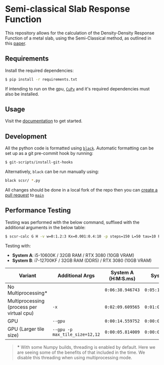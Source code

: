 # Semi-classical Slab Response Function

This repository allows for the calculation of the Density-Density Response Function of a metal slab, using the Semi-Classical method, as outlined in this [paper](https://www.mdpi.com/2673-6497/4/3/17).


## Requirements

Install the required dependencies:

```bash
$ pip install -r requirements.txt
```

If intending to run on the gpu, [`CuPy`](https://cupy.dev/) and it's required dependencies must also be installed.

## Usage

Visit the [documentation](http://SPraill.github.io/semi-classical-slab-response-function)
to get started.

## Development

All the python code is formatted using [`black`](https://pypi.org/project/black/). 
Automatic formatting can be set up as a git pre-commit hook by running:

```bash
$ git-scripts/install-git-hooks
```

Alternatively, `black` can be run manually using:

```bash
black scsr/ *.py
```

All changes should be done in a local fork of the repo then you can 
[create a pull request](https://github.com/Spraill/semi-classical-slab-response-function/compare)
to [`main`](https://github.com/Spraill/semi-classical-slab-response-function/tree/main)

## Performance Testing

Testing was performed with the below command, suffixed with the additional arguments in the below table: 

```bash
$ scsr-calc G H -v w=0:1.2:3 Kx=0.001:0.4:10 -p steps=150 L=50 tau=10 P=0 -w
```
Testing with:
- **System A**: i5-10600K / 32GB RAM / RTX 3080 (10GB VRAM)
- **System B**: i7-12700KF / 32GB RAM (DDR5) / RTX 3080 (10GB VRAM)

|Variant|Additional Args|System A (H:M:S.ms)|System B|
|--------|---------|----------|---------|
|No Multiprocessing\*|| `0:06:38.946743`|`0:05:18.815062`|
|Multiprocessing (process per virtual cpu)|`-x`|`0:02:09.609565`|`0:01:07.827395`|
|GPU|`--gpu`|`0:00:14.559752`|`0:00:07.670285`|
|GPU (Larger tile size)|`--gpu -p max_tile_size=12,12`|`0:00:05.814009`|`0:00:05.757186`|

>**\*** With some Numpy builds, threading is enabled by default. Here we are seeing some of the benefits of that included in the time. We disable this threading when using multiprocessing mode.
